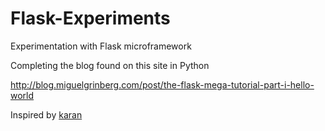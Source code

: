 Flask-Experiments
=================

Experimentation with Flask microframework

Completing the blog found on this site in Python

http://blog.miguelgrinberg.com/post/the-flask-mega-tutorial-part-i-hello-world

Inspired by [karan](http://github.com/karan)
